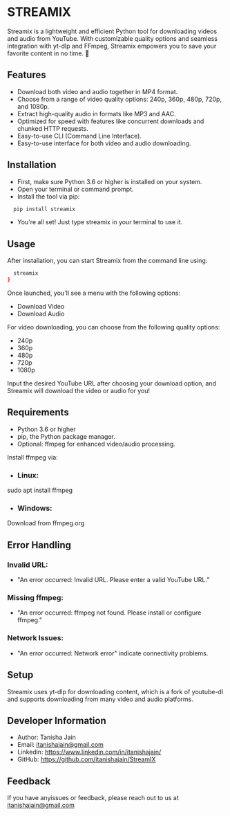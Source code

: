 # STREAMIX
Streamix is a lightweight and efficient Python tool for downloading videos and audio from YouTube. With customizable quality options and seamless integration with yt-dlp and FFmpeg, Streamix empowers you to save your favorite content in no time. 🚀

## Features
- Download both video and audio together in MP4 format.
- Choose from a range of video quality options: 240p, 360p, 480p, 720p, and 1080p.
- Extract high-quality audio in formats like MP3 and AAC.
- Optimized for speed with features like concurrent downloads and chunked HTTP requests.
- Easy-to-use CLI (Command Line Interface).
- Easy-to-use interface for both video and audio downloading.

## Installation

- First, make sure Python 3.6 or higher is installed on your system.
- Open your terminal or command prompt.
- Install the tool via pip:
```bash
  pip install streamix
```
- You're all set! Just type streamix in your terminal to use it.

## Usage

After installation, you can start Streamix from the command line using:
```bash 
  streamix
}
```
Once launched, you'll see a menu with the following options:
- Download Video
- Download Audio

For video downloading, you can choose from the following quality options:
- 240p
- 360p
- 480p
- 720p
- 1080p

Input the desired YouTube URL after choosing your download option, and Streamix will download the video or audio for you!

## Requirements

- Python 3.6 or higher
- pip, the Python package manager.
- Optional: ffmpeg for enhanced video/audio processing.

Install ffmpeg via:
- ### Linux: 
sudo apt install ffmpeg

- ### Windows: 
Download from ffmpeg.org

## Error Handling

### Invalid URL: 
- "An error occurred: Invalid URL. Please enter a valid YouTube URL."
### Missing ffmpeg:
- "An error occurred: ffmpeg not found. Please install or configure ffmpeg."
### Network Issues:
- "An error occurred: Network error" indicate connectivity problems.

## Setup

Streamix uses yt-dlp for downloading content, which is a fork of youtube-dl and supports downloading from many video and audio platforms.

## Developer Information

- Author: Tanisha Jain
- Email: itanishajain@gmail.com
- Linkedin: https://www.linkedin.com/in/itanishajain/
- GitHub: https://github.com/itanishajain/StreamIX

## Feedback

If you have anyissues or feedback, please reach out to us at itanishajain@gmail.com

